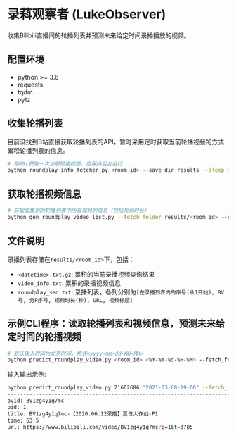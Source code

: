 # 录萪观察者 (LukeObserver)

收集Bilibili直播间的轮播列表并预测未来给定时间录播播放的视频。

## 配置环境

- python >= 3.6
- requests
- tqdm
- pytz

## 收集轮播列表

目前没找到B站直接获取轮播列表的API，暂时采用定时获取当前轮播视频的方式累积轮播列表的信息。

```bash
# 每60s获取一次当前轮播视频，应保持后台运行
python roundplay_info_fetcher.py <room_id> --save_dir results --sleep_sec 60
```

## 获取轮播视频信息

```bash
# 获取收集到的轮播列表中所有视频的信息（包括视频时长）
python gen_roundplay_video_list.py --fetch_folder results/<room_id> --sleep_sec 2
```

## 文件说明

录播列表存储在`results/<room_id>`下，包括：

- `<datetime>.txt.gz`: 累积的当前录播视频查询结果
- `video_info.txt`: 累积的录播视频信息
- `roundplay_seq.txt`: 录播列表，各列分别为`[在录播列表内的序号(从1开始), BV号, 分P序号, 视频时长(秒), URL, 视频标题]`

## 示例CLI程序：读取轮播列表和视频信息，预测未来给定时间的轮播视频

```bash
# 默认输入时间为北京时间，格式<yyyy-mm-dd-HH-MM>
python predict_roundplay_video.py <room_id> <%Y-%m-%d-%H-%M> --fetch_folder results/<room_id>
```

输入输出示例:

```bash
python predict_roundplay_video.py 21602686 "2021-03-08-19-00" --fetch_folder results/21602686
--------------------------------------------------------------------------------------------------------------
bvid: BV1zg4y1q7mc
pid: 1
title: BV1zg4y1q7mc-【2020.06.12录播】夏日大作战-P1
time: 63:5
url: https://www.bilibili.com/video/BV1zg4y1q7mc?p=1&t=3785
```
